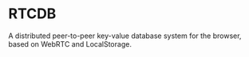 # RTCDB

A distributed peer-to-peer key-value database system for the browser, based on WebRTC and LocalStorage.

